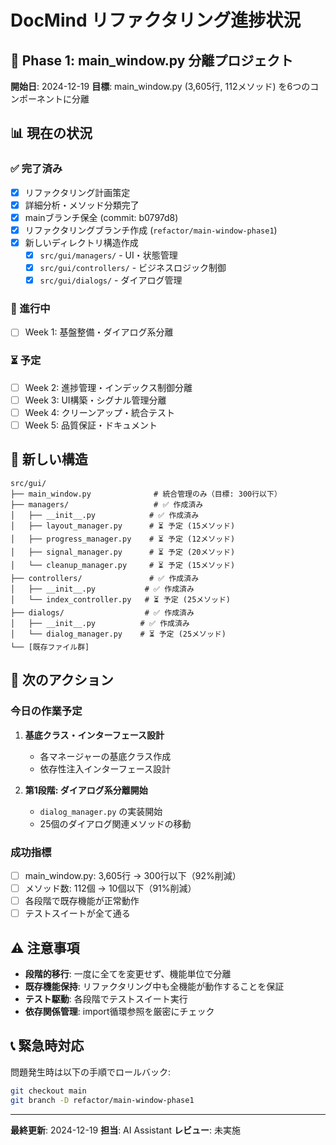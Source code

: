 # DocMind リファクタリング進捗状況

## 🎯 Phase 1: main_window.py 分離プロジェクト

**開始日**: 2024-12-19
**目標**: main_window.py (3,605行, 112メソッド) を6つのコンポーネントに分離

## 📊 現在の状況

### ✅ 完了済み
- [x] リファクタリング計画策定
- [x] 詳細分析・メソッド分類完了
- [x] mainブランチ保全 (commit: b0797d8)
- [x] リファクタリングブランチ作成 (`refactor/main-window-phase1`)
- [x] 新しいディレクトリ構造作成
  - [x] `src/gui/managers/` - UI・状態管理
  - [x] `src/gui/controllers/` - ビジネスロジック制御  
  - [x] `src/gui/dialogs/` - ダイアログ管理

### 🔄 進行中
- [ ] Week 1: 基盤整備・ダイアログ系分離

### ⏳ 予定
- [ ] Week 2: 進捗管理・インデックス制御分離
- [ ] Week 3: UI構築・シグナル管理分離
- [ ] Week 4: クリーンアップ・統合テスト
- [ ] Week 5: 品質保証・ドキュメント

## 📁 新しい構造

```
src/gui/
├── main_window.py              # 統合管理のみ（目標: 300行以下）
├── managers/                   # ✅ 作成済み
│   ├── __init__.py            # ✅ 作成済み
│   ├── layout_manager.py      # ⏳ 予定 (15メソッド)
│   ├── progress_manager.py    # ⏳ 予定 (12メソッド)
│   ├── signal_manager.py      # ⏳ 予定 (20メソッド)
│   └── cleanup_manager.py     # ⏳ 予定 (15メソッド)
├── controllers/               # ✅ 作成済み
│   ├── __init__.py           # ✅ 作成済み
│   └── index_controller.py   # ⏳ 予定 (25メソッド)
├── dialogs/                  # ✅ 作成済み
│   ├── __init__.py          # ✅ 作成済み
│   └── dialog_manager.py    # ⏳ 予定 (25メソッド)
└── [既存ファイル群]
```

## 🎯 次のアクション

### 今日の作業予定
1. **基底クラス・インターフェース設計**
   - 各マネージャーの基底クラス作成
   - 依存性注入インターフェース設計

2. **第1段階: ダイアログ系分離開始**
   - `dialog_manager.py` の実装開始
   - 25個のダイアログ関連メソッドの移動

### 成功指標
- [ ] main_window.py: 3,605行 → 300行以下（92%削減）
- [ ] メソッド数: 112個 → 10個以下（91%削減）
- [ ] 各段階で既存機能が正常動作
- [ ] テストスイートが全て通る

## ⚠️ 注意事項

- **段階的移行**: 一度に全てを変更せず、機能単位で分離
- **既存機能保持**: リファクタリング中も全機能が動作することを保証
- **テスト駆動**: 各段階でテストスイート実行
- **依存関係管理**: import循環参照を厳密にチェック

## 📞 緊急時対応

問題発生時は以下の手順でロールバック:
```bash
git checkout main
git branch -D refactor/main-window-phase1
```

---
**最終更新**: 2024-12-19
**担当**: AI Assistant
**レビュー**: 未実施